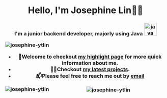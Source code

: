 <h1 align="center">Hello, I'm Josephine Lin🧘‍♀️</h1>

<h3 align="center">I'm a junior backend developer, majorly using Java <a href="https://www.java.com/zh-TW/" target="_blank"> <img src="https://dev.java/assets/images/java-logo-vert-blk.png" alt="java" width="40" height="40"/></a> <br>
<p align="left"> <img src="https://komarev.com/ghpvc/?username=josephine-ytlin&label=Profile%20views&color=0e75b6&style=flat" alt="josephine-ytlin" /> </p>

- 🙌Welcome to checkout [my highlight page](https://josephine-ytlin.github.io/) for more quick information about me.
- 👩‍💻Checkout [my latest projects](https://github.com/josephine-ytlin?tab=repositories&q=&type=source&language=&sort=stargazers).
- 📬Please feel free to reach me out by [email](mailto:josephinelin0923@gmail.com) 
  

<p><img align="left" src="https://github-readme-stats.vercel.app/api/top-langs?username=josephine-ytlin&show_icons=true&locale=en&layout=compact" alt="josephine-ytlin" /></p>

<p>&nbsp;<img align="center" src="https://github-readme-stats.vercel.app/api?username=josephine-ytlin&show_icons=true&locale=en&theme=synthwave" alt="josephine-ytlin" /></p>
